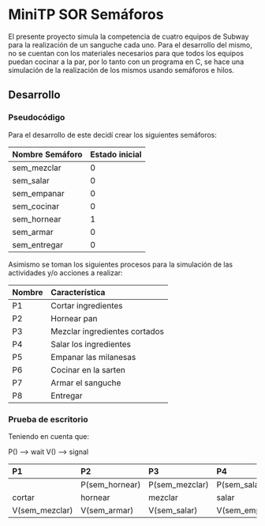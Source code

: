 # MiniTP SOR Semáforos

El presente proyecto simula la competencia de cuatro equipos de Subway para la realización de un sanguche cada uno.
Para el desarrollo del mismo, no se cuentan con los materiales necesarios para que todos los equipos puedan cocinar a la par, por lo tanto con un programa en C, se hace una simulación de la realización de los mismos usando semáforos e hilos.

## Desarrollo

### Pseudocódigo

Para el desarrollo de este decidí crear los siguientes semáforos:

|Nombre Semáforo|Estado inicial|
| :------------ | :------------
| sem_mezclar | 0 |
| sem_salar | 0 |
| sem_empanar | 0 |
| sem_cocinar | 0 |
| sem_hornear | 1 |
| sem_armar | 0 |
| sem_entregar | 0 |

Asimismo se toman los siguientes procesos para la simulación de las actividades y/o acciones a realizar:

|Nombre| Característica |
| :------------ | :------------
| P1 | Cortar ingredientes|
| P2 | Hornear pan |
| P3 | Mezclar ingredientes cortados |
| P4 | Salar los ingredientes |
| P5 | Empanar las milanesas |
| P6 | Cocinar en la sarten |
| P7 | Armar el sanguche |
| P8 | Entregar |

### Prueba de escritorio

Teniendo en cuenta que: 

P() --> wait
V() --> signal

| P1 | P2 | P3 | P4 | P5 | P6 | P7 | P8 |
| :------------ | :------------ | :------------ | :------------ | :------------ | :------------ | :------------ | :------------
|  | P(sem_hornear)  | P(sem_mezclar) | P(sem_salar) | P(sem_empanar) | P(sem_cocinar) | P(sem_armar) | P(sem_entregar) |
| cortar  | hornear | mezclar | salar | empanar | cocinar | armar | entregar |
| V(sem_mezclar) | V(sem_armar) | V(sem_salar) | V(sem_empanar) | V(sem_cocinar) | V(sem_armar) | |


